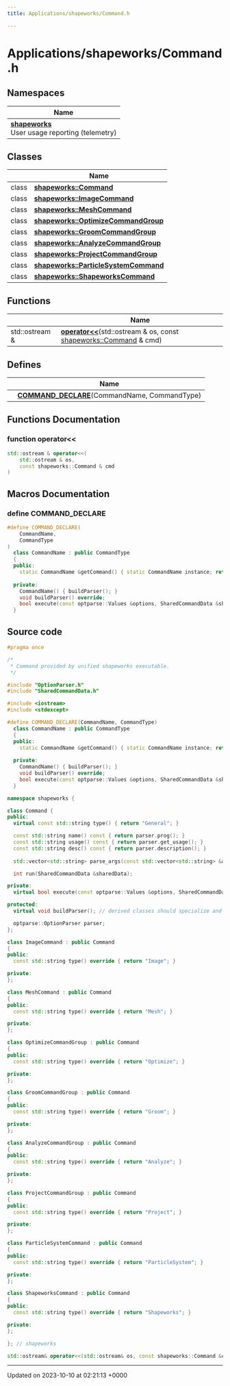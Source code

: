 ```yaml
---
title: Applications/shapeworks/Command.h

---
```


# Applications/shapeworks/Command.h



## Namespaces

| Name           |
| -------------- |
| **[shapeworks](../Namespaces/namespaceshapeworks.md)** <br>User usage reporting (telemetry)  |

## Classes

|                | Name           |
| -------------- | -------------- |
| class | **[shapeworks::Command](../Classes/classshapeworks_1_1Command.md)**  |
| class | **[shapeworks::ImageCommand](../Classes/classshapeworks_1_1ImageCommand.md)**  |
| class | **[shapeworks::MeshCommand](../Classes/classshapeworks_1_1MeshCommand.md)**  |
| class | **[shapeworks::OptimizeCommandGroup](../Classes/classshapeworks_1_1OptimizeCommandGroup.md)**  |
| class | **[shapeworks::GroomCommandGroup](../Classes/classshapeworks_1_1GroomCommandGroup.md)**  |
| class | **[shapeworks::AnalyzeCommandGroup](../Classes/classshapeworks_1_1AnalyzeCommandGroup.md)**  |
| class | **[shapeworks::ProjectCommandGroup](../Classes/classshapeworks_1_1ProjectCommandGroup.md)**  |
| class | **[shapeworks::ParticleSystemCommand](../Classes/classshapeworks_1_1ParticleSystemCommand.md)**  |
| class | **[shapeworks::ShapeworksCommand](../Classes/classshapeworks_1_1ShapeworksCommand.md)**  |

## Functions

|                | Name           |
| -------------- | -------------- |
| std::ostream & | **[operator<<](../Files/Command_8h.md#function-operator<<)**(std::ostream & os, const [shapeworks::Command](../Classes/classshapeworks_1_1Command.md) & cmd) |

## Defines

|                | Name           |
| -------------- | -------------- |
|  | **[COMMAND_DECLARE](../Files/Command_8h.md#define-command-declare)**(CommandName, CommandType)  |


## Functions Documentation

### function operator<<

```cpp
std::ostream & operator<<(
    std::ostream & os,
    const shapeworks::Command & cmd
)
```




## Macros Documentation

### define COMMAND_DECLARE

```cpp
#define COMMAND_DECLARE(
    CommandName,
    CommandType
)
  class CommandName : public CommandType                                                   \
  {                                                                                        \
  public:                                                                                  \
    static CommandName &getCommand() { static CommandName instance; return instance; }     \
                                                                                           \
  private:                                                                                 \
    CommandName() { buildParser(); }                                                       \
    void buildParser() override;                                                           \
    bool execute(const optparse::Values &options, SharedCommandData &sharedData) override; \
  }
```


## Source code

```cpp
#pragma once

/*
 * Command provided by unified shapeworks executable.
 */

#include "OptionParser.h"
#include "SharedCommandData.h"

#include <iostream>
#include <stdexcept>

#define COMMAND_DECLARE(CommandName, CommandType)                                          \
  class CommandName : public CommandType                                                   \
  {                                                                                        \
  public:                                                                                  \
    static CommandName &getCommand() { static CommandName instance; return instance; }     \
                                                                                           \
  private:                                                                                 \
    CommandName() { buildParser(); }                                                       \
    void buildParser() override;                                                           \
    bool execute(const optparse::Values &options, SharedCommandData &sharedData) override; \
  }

namespace shapeworks {

class Command {
public:
  virtual const std::string type() { return "General"; }

  const std::string name() const { return parser.prog(); }
  const std::string usage() const { return parser.get_usage(); }
  const std::string desc() const { return parser.description(); }
  
  std::vector<std::string> parse_args(const std::vector<std::string> &arguments);

  int run(SharedCommandData &sharedData);

private:
  virtual bool execute(const optparse::Values &options, SharedCommandData &sharedData) = 0;

protected:
  virtual void buildParser(); // derived classes should specialize and call this as well

  optparse::OptionParser parser;
};

class ImageCommand : public Command
{
public:
  const std::string type() override { return "Image"; }

private:
};

class MeshCommand : public Command
{
public:
  const std::string type() override { return "Mesh"; }

private:
};

class OptimizeCommandGroup : public Command
{
public:
  const std::string type() override { return "Optimize"; }

private:
};

class GroomCommandGroup : public Command
{
public:
  const std::string type() override { return "Groom"; }

private:
};

class AnalyzeCommandGroup : public Command
{
public:
  const std::string type() override { return "Analyze"; }

private:
};

class ProjectCommandGroup : public Command
{
public:
  const std::string type() override { return "Project"; }

private:
};

class ParticleSystemCommand : public Command
{
public:
  const std::string type() override { return "ParticleSystem"; }

private:
};

class ShapeworksCommand : public Command
{
public:
  const std::string type() override { return "Shapeworks"; }

private:
};

}; // shapeworks

std::ostream& operator<<(std::ostream& os, const shapeworks::Command &cmd);
```


-------------------------------

Updated on 2023-10-10 at 02:21:13 +0000
